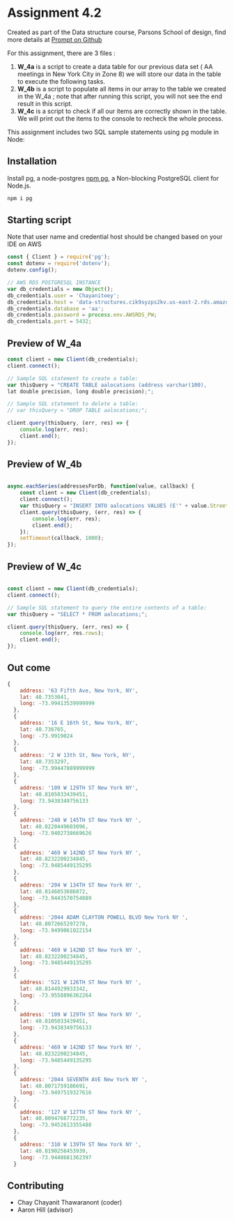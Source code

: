 # Assignment 4.2

Created as part of the Data structure course, Parsons School of design, find more details at [Prompt on Github](https://github.com/visualizedata/data-structures/blob/master/weekly_assignment_042_52.md)

For this assignment, there are 3 files : 

1. **W_4a** is a script to create a data table for our previous data set ( AA meetings in New York City in Zone 8) we will store our data in the table to execute the following tasks. 
2. **W_4b** is a script to populate all items in our array to the table we created in the W_4a ; note that after running this script, you will not see the end result in this script.
3. **W_4c** is a script to check if all our items are correctly shown in the table. We will print out the items to the console to recheck the whole process.


This assignment includes two SQL sample statements using pg module in Node:


## Installation

Install pg, a node-postgres
 [npm pg](https://www.npmjs.com/package/pg), a Non-blocking PostgreSQL client for Node.js.

```bash
npm i pg
```

## Starting script 
Note that user name and credential host should be changed based on your IDE on AWS 
```javascript
const { Client } = require('pg');  
const dotenv = require('dotenv');
dotenv.config();  

// AWS RDS POSTGRESQL INSTANCE
var db_credentials = new Object();
db_credentials.user = 'Chayanitoey';
db_credentials.host = 'data-structures.cik9syzps2kv.us-east-2.rds.amazonaws.com';
db_credentials.database = 'aa';
db_credentials.password = process.env.AWSRDS_PW;
db_credentials.port = 5432;
```



## Preview of W_4a
```javascript
const client = new Client(db_credentials);
client.connect();

// Sample SQL statement to create a table: 
var thisQuery = "CREATE TABLE aalocations (address varchar(100), 
lat double precision, long double precision);";

// Sample SQL statement to delete a table: 
// var thisQuery = "DROP TABLE aalocations;"; 

client.query(thisQuery, (err, res) => {
    console.log(err, res);
    client.end();
});

```

## Preview of W_4b
```javascript

async.eachSeries(addressesForDb, function(value, callback) {
    const client = new Client(db_credentials);
    client.connect();
    var thisQuery = "INSERT INTO aalocations VALUES (E'" + value.StreetAddress + "', " + value.Latitude + ", " + value.Longitude + ");";
    client.query(thisQuery, (err, res) => {
        console.log(err, res);
        client.end();
    });
    setTimeout(callback, 1000); 
}); 
```


## Preview of W_4c
```javascript

const client = new Client(db_credentials);
client.connect();

// Sample SQL statement to query the entire contents of a table: 
var thisQuery = "SELECT * FROM aalocations;";

client.query(thisQuery, (err, res) => {
    console.log(err, res.rows);
    client.end();
});
```



## Out come

```javascript
{
    address: '63 Fifth Ave, New York, NY',
    lat: 40.7353041,
    long: -73.99413539999999
  },
  {
    address: '16 E 16th St, New York, NY',
    lat: 40.736765,
    long: -73.9919024
  },
  {
    address: '2 W 13th St, New York, NY',
    lat: 40.7353297,
    long: -73.99447889999999
  },
  {
    address: '109 W 129TH ST New York NY',
    lat: 40.8105033439451,
    long: 73.9438349756133
  },
  {
    address: '240 W 145TH ST New York NY ',
    lat: 40.8220449603096,
    long: -73.9402738669626
  },
  {
    address: '469 W 142ND ST New York NY ',
    lat: 40.8232200234845,
    long: -73.9485449135295
  },
  {
    address: '204 W 134TH ST New York NY ',
    lat: 40.8146053686072,
    long: -73.9443570754889
  },
  {
    address: '2044 ADAM CLAYTON POWELL BLVD New York NY ',
    lat: 40.8072665297278,
    long: -73.9499061022154
  },
  {
    address: '469 W 142ND ST New York NY ',
    lat: 40.8232200234845,
    long: -73.9485449135295
  },
  {
    address: '521 W 126TH ST New York NY ',
    lat: 40.8144929933342,
    long: -73.9558896362264
  },
  {
    address: '109 W 129TH ST New York NY ',
    lat: 40.8105033439451,
    long: -73.9438349756133
  },
  {
    address: '469 W 142ND ST New York NY ',
    lat: 40.8232200234845,
    long: -73.9485449135295
  },
  {
    address: '2044 SEVENTH AVE New York NY ',
    lat: 40.8071759186691,
    long: -73.9497519327616
  },
  {
    address: '127 W 127TH ST New York NY ',
    lat: 40.8094766772235,
    long: -73.9452613355488
  },
  {
    address: '310 W 139TH ST New York NY ',
    lat: 40.8190256453939,
    long: -73.9448681362397
  }
```

## Contributing
- Chay Chayanit Thawaranont (coder) 
- Aaron Hill (advisor)



